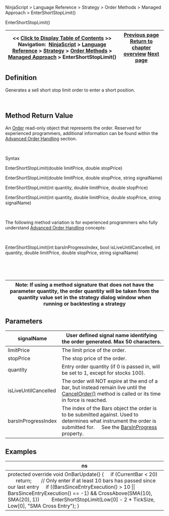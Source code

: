 ﻿


NinjaScript \> Language Reference \> Strategy \> Order Methods \> Managed Approach \> EnterShortStopLimit()






















EnterShortStopLimit()







| \<\< [Click to Display Table of Contents](entershortstoplimit.md) \>\> **Navigation:**     [NinjaScript](ninjascript.md) \> [Language Reference](language_reference_wip.md) \> [Strategy](strategy.md) \> [Order Methods](order_methods.md) \> [Managed Approach](managed_approach.md) \> EnterShortStopLimit() | [Previous page](entershortmit.md) [Return to chapter overview](managed_approach.md) [Next page](entershortstopmarket.md) |
| --- | --- |











## Definition


Generates a sell short stop limit order to enter a short position.


 


## Method Return Value


An [Order](order.md) read\-only object that represents the order. Reserved for experienced programmers, additional information can be found within the [Advanced Order Handling](advanced_order_handling.md) section.   

 


Syntax  

EnterShortStopLimit(double limitPrice, double stopPrice)   

EnterShortStopLimit(double limitPrice, double stopPrice, string signalName)


EnterShortStopLimit(int quantity, double limitPrice, double stopPrice)


EnterShortStopLimit(int quantity, double limitPrice, double stopPrice, string signalName)


 


The following method variation is for experienced programmers who fully understand [Advanced Order Handling](advanced_order_handling.md) concepts:


 


EnterShortStopLimit(int barsInProgressIndex, bool isLiveUntilCancelled, int quantity, double limitPrice, double stopPrice, string signalName) 


 


 




| Note: If using a method signature that does not have the parameter quantity, the order quantity will be taken from the quantity value set in the strategy dialog window when running or backtesting a strategy |
| --- |



## 


## Parameters




| signalName | User defined signal name identifying the order generated. Max 50 characters. |
| --- | --- |
| limitPrice | The limit price of the order. |
| stopPrice | The stop price of the order. |
| quantity | Entry order quantity (if 0 is passed in, will be set to 1, except for stocks 100\). |
| isLiveUntilCancelled | The order will NOT expire at the end of a bar, but instead remain live until the [CancelOrder()](managed_cancelorder.md) method is called or its time in force is reached. |
| barsInProgressIndex | The index of the Bars object the order is to be submitted against. Used to determines what instrument the order is submitted for.      See the [BarsInProgress](barsinprogress.md) property. |



## 


## 


## Examples




| ns |
| --- |
| protected override void OnBarUpdate() {      if (CurrentBar \< 20)          return;        // Only enter if at least 10 bars has passed since our last entry      if ((BarsSinceEntryExecution() \> 10 \|\| BarsSinceEntryExecution() \=\= \-1) \&\& CrossAbove(SMA(10), SMA(20), 1))          EnterShortStopLimit(Low\[0] \- 2 \* TickSize, Low\[0], "SMA Cross Entry"); } |









